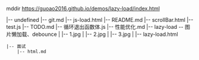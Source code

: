 mddir
https://guoao2016.github.io/demos/lazy-load/index.html

|-- undefined
    |-- git.md
    |-- js-load.html
    |-- README.md
    |-- scrollBar.html
    |-- test.js
    |-- TODO.md
    |-- 循环退出函数体.js
    |-- 性能优化.md
    |-- lazy-load   -- 图片懒加载、debounce
    |   |-- 1.jpg
    |   |-- 2.jpg
    |   |-- 3.jpg
    |   |-- lazy-load.html   
           
    |-- 面试
        |-- html.md
